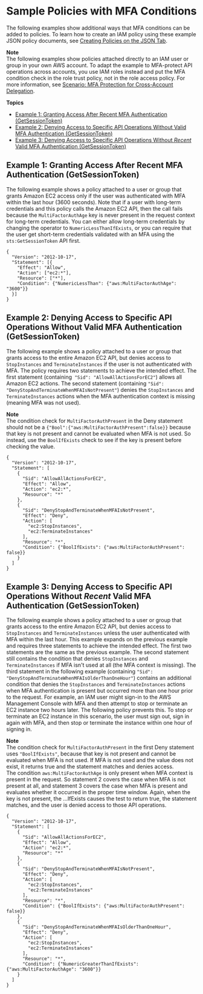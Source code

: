 # Sample Policies with MFA Conditions<a name="id_credentials_mfa_sample-policies"></a>

The following examples show additional ways that MFA conditions can be added to policies\. To learn how to create an IAM policy using these example JSON policy documents, see [Creating Policies on the JSON Tab](access_policies_create.md#access_policies_create-json-editor)\.

**Note**  
The following examples show policies attached directly to an IAM user or group in your own AWS account\. To adapt the example to MFA\-protect API operations across accounts, you use IAM roles instead and put the MFA condition check in the role trust policy, not in the role access policy\. For more information, see [Scenario: MFA Protection for Cross\-Account Delegation](id_credentials_mfa_configure-api-require.md#MFAProtectedAPI-cross-account-delegation)\. 

**Topics**
+ [Example 1: Granting Access After Recent MFA Authentication \(GetSessionToken\)](#ExampleMFAforIAMUserAge)
+ [Example 2: Denying Access to Specific API Operations Without Valid MFA Authentication \(GetSessionToken\)](#ExampleMFAforResource)
+ [Example 3: Denying Access to Specific API Operations Without *Recent* Valid MFA Authentication \(GetSessionToken\)](#ExampleMFADenyNotRecent)

## Example 1: Granting Access After Recent MFA Authentication \(GetSessionToken\)<a name="ExampleMFAforIAMUserAge"></a>

The following example shows a policy attached to a user or group that grants Amazon EC2 access only if the user was authenticated with MFA within the last hour \(3600 seconds\)\. Note that if a user with long\-term credentials and this policy calls the Amazon EC2 API, then the call fails because the `MultiFactorAuthAge` key is never present in the request context for long\-term credentials\. You can either allow long\-term credentials by changing the operator to `NumericLessThanIfExists`, or you can require that the user get short\-term credentials validated with an MFA using the `sts:GetSessionToken` API first\.

```
{
  "Version": "2012-10-17",
  "Statement": [{
    "Effect": "Allow",
    "Action": ["ec2:*"],
    "Resource": ["*"],
    "Condition": {"NumericLessThan": {"aws:MultiFactorAuthAge": "3600"}}
  }]
}
```

## Example 2: Denying Access to Specific API Operations Without Valid MFA Authentication \(GetSessionToken\)<a name="ExampleMFAforResource"></a>

The following example shows a policy attached to a user or group that grants access to the entire Amazon EC2 API, but denies access to `StopInstances` and `TerminateInstances` if the user is not authenticated with MFA\. The policy requires two statements to achieve the intended effect\. The first statement \(containing` "Sid": "AllowAllActionsForEC2"`\) allows all Amazon EC2 actions\. The second statement \(containing `"Sid": "DenyStopAndTerminateWhenMFAIsNotPresent"`\) denies the `StopInstances` and `TerminateInstances` actions when the MFA authentication context is missing \(meaning MFA was not used\)\.

**Note**  
The condition check for `MultiFactorAuthPresent` in the Deny statement should not be a `{"Bool":{"aws:MultiFactorAuthPresent":false}}` because that key is not present and cannot be evaluated when MFA is not used\. So instead, use the `BoolIfExists` check to see if the key is present before checking the value\.

```
{
  "Version": "2012-10-17",
  "Statement": [
    {
      "Sid": "AllowAllActionsForEC2",
      "Effect": "Allow",
      "Action": "ec2:*",
      "Resource": "*"
    },
    {
      "Sid": "DenyStopAndTerminateWhenMFAIsNotPresent",
      "Effect": "Deny",
      "Action": [
        "ec2:StopInstances",
        "ec2:TerminateInstances"
      ],
      "Resource": "*",
      "Condition": {"BoolIfExists": {"aws:MultiFactorAuthPresent": false}}
    }
  ]
}
```

## Example 3: Denying Access to Specific API Operations Without *Recent* Valid MFA Authentication \(GetSessionToken\)<a name="ExampleMFADenyNotRecent"></a>

The following example shows a policy attached to a user or group that grants access to the entire Amazon EC2 API, but denies access to `StopInstances` and `TerminateInstances` unless the user authenticated with MFA within the last hour\. This example expands on the previous example and requires three statements to achieve the intended effect\. The first two statements are the same as the previous example\. The second statement still contains the condition that denies `StopInstances` and `TerminateInstances` if MFA isn't used at all \(the MFA context is missing\)\. The third statement in the following example \(containing `"Sid": "DenyStopAndTerminateWhenMFAIsOlderThanOneHour"`\) contains an additional condition that denies the `StopInstances` and `TerminateInstances` actions when MFA authentication is present but occurred more than one hour prior to the request\. For example, an IAM user might sign\-in to the AWS Management Console with MFA and then attempt to stop or terminate an EC2 instance two hours later\. The following policy prevents this\. To stop or terminate an EC2 instance in this scenario, the user must sign out, sign in again with MFA, and then stop or terminate the instance within one hour of signing in\. 

**Note**  
The condition check for `MultiFactorAuthPresent` in the first Deny statement uses `"BoolIfExists"`, because that key is not present and cannot be evaluated when MFA is not used\. If MFA is not used and the value does not exist, it returns true and the statement matches and denies access\.  
The condition `aws:MultiFactorAuthAge` is only present when MFA context is present in the request\. So statement 2 covers the case when MFA is not present at all, and statement 3 covers the case when MFA is present and evaluates whether it occurred in the proper time window\. Again, when the key is not present, the \.\.\.IfExists causes the test to return true, the statement matches, and the user is denied access to those API operations\.

```
{
  "Version": "2012-10-17",
  "Statement": [
    {
      "Sid": "AllowAllActionsForEC2",
      "Effect": "Allow",
      "Action": "ec2:*",
      "Resource": "*"
    },
    {
      "Sid": "DenyStopAndTerminateWhenMFAIsNotPresent",
      "Effect": "Deny",
      "Action": [
        "ec2:StopInstances",
        "ec2:TerminateInstances"
      ],
      "Resource": "*",
      "Condition": {"BoolIfExists": {"aws:MultiFactorAuthPresent": false}}
    },
    {
      "Sid": "DenyStopAndTerminateWhenMFAIsOlderThanOneHour",
      "Effect": "Deny",
      "Action": [
        "ec2:StopInstances",
        "ec2:TerminateInstances"
      ],
      "Resource": "*",
      "Condition": {"NumericGreaterThanIfExists": {"aws:MultiFactorAuthAge": "3600"}}
    }
  ]
}
```